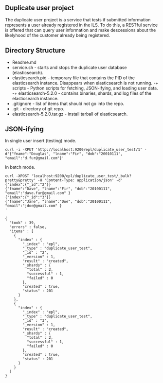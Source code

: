 Duplicate user project
----------------------
The duplicate user project is a service that tests if submitted information represents a user already registered in the ILS. To do this, a RESTful service is offered that can query user information and make descessions about the likelyhood of the customer already being registered.

Directory Structure
-------------------
- Readme.md
- service.sh - starts and stops the duplicate user database (elasticsearch).
- elasticsearch.pid - temporary file that contains the PID of the elasticsearch instance. Disappears when elasticsearch is not running.
-+ scripts - Python scripts for fetching, JSON-ifying, and loading user data.
-+ elasticsearch-5.2.0 - contains binaries, shards, and log files of the elasticsearch instance.
- .gitignore - list of items that should not go into the repo.
- .git - directory of git repo.
- elasticsearch-5.2.0.tar.gz - install tarball of elasticsearch.


JSON-ifying
-----------
In single user insert (testing) mode.
```
curl -i -XPUT 'http://localhost:9200/epl/duplicate_user_test/1' -d'{"fname":"Douglas", "lname":"Fir", "dob":"20010111", "email":"d.fur@gmail.com"}'
```
In batch mode.
```
curl -XPOST 'localhost:9200/epl/duplicate_user_test/_bulk?pretty&pretty' -H 'Content-Type: application/json' -d'
{"index":{"_id":"2"}}
{"fname":"Dave", "lname":"Fir", "dob":"20100111", "email":"dave.fur@gmail.com" }
{"index":{"_id":"3"}}
{"fname":"Jane", "lname":"Doe", "dob":"20100111", "email":"jdoe@gmail.com" }
'

{
  "took" : 39,
  "errors" : false,
  "items" : [
    {
      "index" : {
        "_index" : "epl",
        "_type" : "duplicate_user_test",
        "_id" : "2",
        "_version" : 1,
        "result" : "created",
        "_shards" : {
          "total" : 2,
          "successful" : 1,
          "failed" : 0
        },
        "created" : true,
        "status" : 201
      }
    },
    {
      "index" : {
        "_index" : "epl",
        "_type" : "duplicate_user_test",
        "_id" : "3",
        "_version" : 1,
        "result" : "created",
        "_shards" : {
          "total" : 2,
          "successful" : 1,
          "failed" : 0
        },
        "created" : true,
        "status" : 201
      }
    }
  ]
}
```
